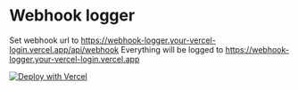 # Webhook logger
Set webhook url to https://webhook-logger.your-vercel-login.vercel.app/api/webhook
Everything will be logged to https://webhook-logger.your-vercel-login.vercel.app

[![Deploy with Vercel](https://vercel.com/button)](https://vercel.com/new/git/external?repository-url=https%3A%2F%2Fgithub.com%2Fw01fgang%2Fwebhook-logger%2Ftree%2Fmaster)
